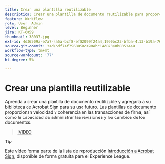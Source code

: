 ```yaml
---
title: Crear una plantilla reutilizable
description: Crear una plantilla de documento reutilizable para proporcionar velocidad y coherencia
feature: Workflow
role: User, Admin
level: Beginner
jira: KT-6059
thumbnail: 38037.jpg
exl-id: 4d36509a-e7a7-4a5a-bcf8-ef82099f24a4,1930bc23-bfba-4113-b19a-76634667bda3
source-git-commit: 2ad4bdf7af7560958ca90ebc14d09348b0352e49
workflow-type: tm+mt
source-wordcount: '77'
ht-degree: 5%

---
```


# Crear una plantilla reutilizable

Aprenda a crear una plantilla de documento reutilizable y agregarla a su biblioteca de Acrobat Sign para su uso futuro. Las plantillas de documento proporcionan velocidad y coherencia en las transacciones de firma, así como la capacidad de administrar las revisiones y los cambios de los documentos.

>[!VIDEO](https://video.tv.adobe.com/v/38037?quality=12&learn=on&hidetitle=true)

>[!TIP]
>
>Este vídeo forma parte de la lista de reproducción [Introducción a Acrobat Sign](https://experienceleague.adobe.com/es/playlists/acrobat-sign-get-started-business-users), disponible de forma gratuita para el Experience League.
